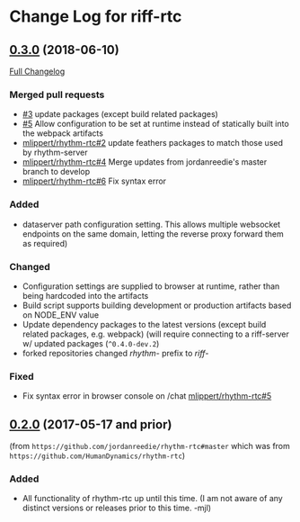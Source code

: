 # Change Log for riff-rtc

## [0.3.0](https://github.com/rifflearning/riff-rtc/tree/0.3.0) (2018-06-10)
[Full Changelog](https://github.com/rifflearning/riff-rtc/compare/0.3.0-dev.0...0.3.0)

### Merged pull requests

- [\#3](https://github.com/rifflearning/riff-rtc/pull/3) update packages
  (except build related packages)
- [\#5](https://github.com/rifflearning/riff-rtc/pull/5) Allow configuration
  to be set at runtime instead of statically built into the webpack artifacts
- [mlippert/rhythm-rtc\#2](https://github.com/mlippert/rhythm-rtc/pull/2) update
  feathers packages to match those used by rhythm-server
- [mlippert/rhythm-rtc\#4](https://github.com/mlippert/rhythm-rtc/pull/4) Merge
  updates from jordanreedie's master branch to develop
- [mlippert/rhythm-rtc\#6](https://github.com/mlippert/rhythm-rtc/pull/6) Fix syntax error


### Added

- dataserver path configuration setting. This allows multiple websocket endpoints
  on the same domain, letting the reverse proxy forward them as required)

### Changed

- Configuration settings are supplied to browser at runtime, rather than being
  hardcoded into the artifacts
- Build script supports building development or production artifacts based on
  NODE_ENV value
- Update dependency packages to the latest versions (except build related packages,
  e.g. webpack)
  (will require connecting to a riff-server w/ updated packages (`^0.4.0-dev.2`)
- forked repositories changed _rhythm-_ prefix to _riff-_

### Fixed

- Fix syntax error in browser console on /chat [mlippert/rhythm-rtc\#5](https://github.com/mlippert/rhythm-rtc/issues/5)


## [0.2.0](https://github.com/rifflearning/riff-rtc/tree/0.2.0) (2017-05-17 and prior)
(from `https://github.com/jordanreedie/rhythm-rtc#master` which was
 from `https://github.com/HumanDynamics/rhythm-rtc`)

### Added

- All functionality of rhythm-rtc up until this time. (I am not aware of any distinct
  versions or releases prior to this time. -mjl)
